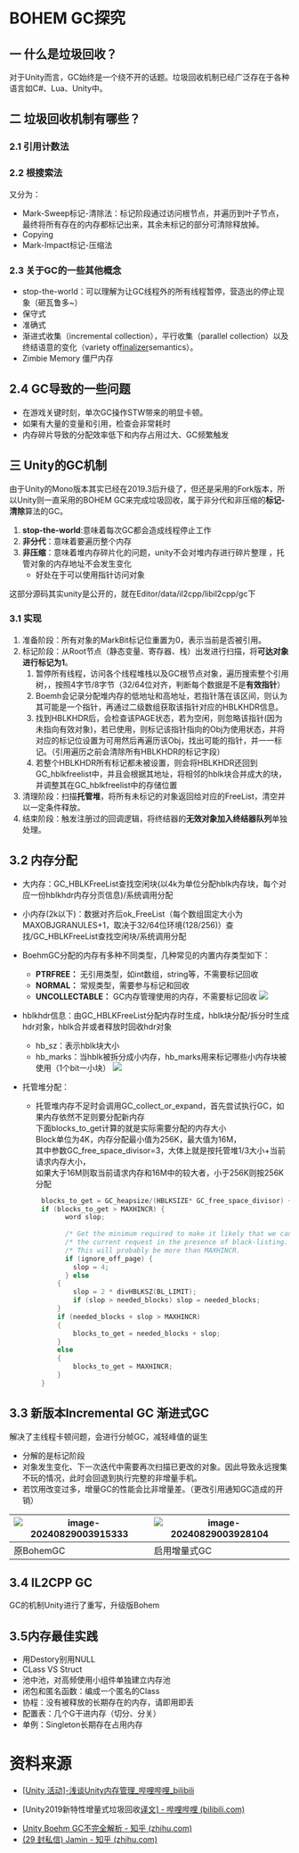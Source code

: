 # BOHEM GC探究

## 一 什么是垃圾回收？

对于Unity而言，GC始终是一个绕不开的话题。垃圾回收机制已经广泛存在于各种语言如C#、Lua、Unity中。





## 二 垃圾回收机制有哪些？

### 2.1 引用计数法


###  2.2 根搜索法
又分为：
- Mark-Sweep标记-清除法：标记阶段通过访问根节点，并遍历到叶子节点，最终将所有存在的内存都标记出来，其余未标记的部分可清除释放掉。
- Copying 
- Mark-Impact标记-压缩法

### 2.3 关于GC的一些其他概念
* stop-the-world：可以理解为让GC线程外的所有线程暂停，营造出的停止现象（砸瓦鲁多~）
* 保守式
* 准确式
* 渐进式收集（incremental collection），平行收集（parallel collection）以及终结语意的变化（variety of[finalizer](https://link.zhihu.com/?target=https%3A//baike.baidu.com/item/finalizer/0%3FfromModule%3Dlemma_inlink)semantics）。
* Zimbie Memory 僵尸内存

## 2.4 GC导致的一些问题

* 在游戏关键时刻，单次GC操作STW带来的明显卡顿。
* 如果有大量的变量和引用，检查会非常耗时
* 内存碎片导致的分配效率低下和内存占用过大、GC频繁触发

## 三 Unity的GC机制
由于Unity的Mono版本其实已经在2019.3后升级了，但还是采用的Fork版本，所以Unity则一直采用的BOHEM GC来完成垃圾回收，属于非分代和非压缩的**标记-清除**算法的GC。

1. **stop-the-world**:意味着每次GC都会造成线程停止工作
2. **非分代**：意味着要遍历整个内存
3. **非压缩**：意味着堆内存碎片化的问题，unity不会对堆内存进行碎片整理 ，托管对象的内存地址不会发生变化
	+ 好处在于可以使用指针访问对象

这部分源码其实unity是公开的，就在Editor/data/il2cpp/libil2cpp/gc下

### 3.1 实现
1. 准备阶段：所有对象的MarkBit标记位重置为0，表示当前是否被引用。
2. 标记阶段：从Root节点（静态变量、寄存器、栈）出发进行扫描，将**可达对象进行标记为1**。
	1. 暂停所有线程，访问各个线程堆栈以及GC根节点对象，遍历搜索整个引用树，，按照4字节/8字节（32/64位对齐，判断每个数据是不是**有效指针**）
	2. Boemh会记录分配堆内存的低地址和高地址，若指针落在该区间，则认为其可能是一个指针，再通过二级数组获取该指针对应的HBLKHDR信息。
	3. 找到HBLKHDR后，会检查该PAGE状态，若为空闲，则忽略该指针(因为未指向有效对象)，若已使用，则标记该指针指向的Obj为使用状态，并将对应的标记位设置为可用然后再遍历该Obj，找出可能的指针，并一一标记。（引用遍历之前会清除所有HBLKHDR的标记字段）
	4. 若整个HBLKHDR所有标记都未被设置，则会将HBLKHDR还回到GC_hblkfreelist中，并且会根据其地址，将相邻的hblk块合并成大的块，并调整其在GC_hblkfreelist中的存储位置
3. 清理阶段：扫描**托管堆**，将所有未标记的对象返回给对应的FreeList，清空并以一定条件释放。
4. 结束阶段：触发注册过的回调逻辑，将终结器的**无效对象加入终结器队列**单独处理。

## 3.2 内存分配
* 大内存：GC_HBLKFreeList查找空闲块(以4k为单位分配hblk内存块，每个对应一份hblkhdr内存分页信息)/系统调用分配
* 小内存(2k以下)：数据对齐后ok_FreeList（每个数组固定大小为MAXOBJGRANULES+1，取决于32/64位环境(128/256)）查找/GC_HBLKFreeList查找空闲块/系统调用分配
* BoehmGC分配的内存有多种不同类型，几种常见的内置内存类型如下：
	- **PTRFREE：** 无引用类型，如int数组，string等，不需要标记回收
	- **NORMAL：** 常规类型，需要参与标记和回收
	- **UNCOLLECTABLE：** GC内存管理使用的内存，不需要标记回收
![](Pasted%20image%2020240929204031.png)

* hblkhdr信息：由GC_HBLKFreeList分配内存时生成，hblk块分配/拆分时生成hdr对象，hblk合并或者释放时回收hdr对象
	* hb_sz：表示hblk块大小
	* hb_marks：当hblk被拆分成小内存，hb_marks用来标记哪些小内存块被使用（1个bit一小块）
	![](Pasted%20image%2020240929203950.png)


* 托管堆分配：
	* 托管堆内存不足时会调用GC_collect_or_expand，首先尝试执行GC，如果内存依然不足则要分配新内存  
下面blocks_to_get计算的就是实际需要分配的内存大小  
Block单位为4K，内存分配最小值为256K，最大值为16M，  
其中参数GC_free_space_divisor=3，大体上就是按托管堆1/3大小+当前请求内存大小，  
如果大于16M则取当前请求内存和16M中的较大者，小于256K则按256K分配

```c++
	    blocks_to_get = GC_heapsize/(HBLKSIZE* GC_free_space_divisor) + needed_blocks;
		if (blocks_to_get > MAXHINCR) {
			  word slop;
			
			  /* Get the minimum required to make it likely that we can satisfy */
			  /* the current request in the presence of black-listing.          */
			  /* This will probably be more than MAXHINCR.                      */
			  if (ignore_off_page) {
			    slop = 4;
			  } else
			{
			    slop = 2 * divHBLKSZ(BL_LIMIT);
			    if (slop > needed_blocks) slop = needed_blocks;
			}
			if (needed_blocks + slop > MAXHINCR)
			{
			    blocks_to_get = needed_blocks + slop;
			}
			else
			{
			    blocks_to_get = MAXHINCR;
			}
		}
```
##  3.3 新版本Incremental GC 渐进式GC

解决了主线程卡顿问题，会进行分帧GC，减轻峰值的诞生

* 分解的是标记阶段
* 对象发生变化、下一次迭代中需要再次扫描已更改的对象。因此导致永远搜集不玩的情况，此时会回退到执行完整的非增量手机。
* 若饮用改变过多，增量GC的性能会比非增量差。（更改引用通知GC造成的开销）

| ![image-20240829003915333](https://crydustblog.oss-cn-chengdu.aliyuncs.com/image-20240829003915333.png) | ![image-20240829003928104](https://crydustblog.oss-cn-chengdu.aliyuncs.com/image-20240829003928104.png) |
| ------------------------------------------------------------ | ------------------------------------------------------------ |
| 原BohemGC                                                    | 启用增量式GC                                                 |



## 3.4 IL2CPP GC

GC的机制Unity进行了重写，升级版Bohem



## 3.5内存最佳实践

- 用Destory别用NULL
- CLass VS Struct
- 池中池，对高频使用小组件单独建立内存池
- 闭包和匿名函数：编成一个匿名的Class
- 协程：没有被释放的长期存在的内存，请即用即丢
- 配置表：几个G干进内存（切分、分关）
- 单例：Singleton长期存在占用内存

# 资料来源

* [[Unity 活动\]-浅谈Unity内存管理_哔哩哔哩_bilibili](https://www.bilibili.com/video/BV1aJ411t7N6/?vd_source=60173b91c5d0a0bed2ae426307dcc6b5)

* [Unity2019新特性增量式垃圾回收[译文\] - 哔哩哔哩 (bilibili.com)](https://www.bilibili.com/read/cv3260881/)

- [Unity Boehm GC不完全解析 - 知乎 (zhihu.com)](https://zhuanlan.zhihu.com/p/716855963)
- [(29 封私信) Jamin - 知乎 (zhihu.com)](https://www.zhihu.com/people/liang-zhi-ming-70/posts)